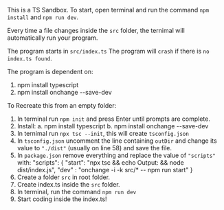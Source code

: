 This is a TS Sandbox.
To start, open terminal and run the command `npm install` and `npm run dev`.

Every time a file changes inside the `src` folder, the ternimal will automatically run your program.

The program starts in `src/index.ts`
The program will `crash` if there is `no index.ts found`.

The program is dependent on:
1. npm install typescript
2. npm install onchange --save-dev

To Recreate this from an empty folder:
1. In terminal run `npm init` and press Enter until prompts are complete.
2. Install:
   a. npm install typescript
   b. npm install onchange --save-dev
3. In ternimal run `npx tsc --init`, this will create `tsconfig.json`
4. In `tsconfig.json` uncomment the line containing `outDir` and change its value to `"./dist"` (usually on line 58) and save the file.
5. In `package.json` remove everything and replace the value of `"scripts"` with:
   "scripts": {
     "start": "npx tsc && echo Output: && node dist/index.js",
     "dev" : "onchange -i -k src/* -- npm run start"
   }
6. Create a folder `src` in root folder.
7. Create index.ts inside the `src` folder.
8. In terminal, run the command `npm run dev`
9. Start coding inside the index.ts!
